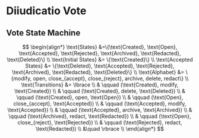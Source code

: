 # Diiudicatio Vote

## Vote State Machine

$$
\begin{align*}
\text{States} &=\{\text{Created}, \text{Open}, \text{Accepted}, \text{Rejected}, \text{Archived}, \text{Redacted}, \text{Deleted}\} \\
\text{Initial States} &= \{\text{Created}\} \\
\text{Accepted States} &= \{\text{Deleted}, \text{Accepted}, \text{Rejected}, \text{Archived}, \text{Redacted}, \text{Deleted}\} \\
\text{Alphabet} &= \{modify, open, close_{accept}, close_{reject}, archive, delete, redact\} \\
\text{Transitions} &= \lbrace \\
    & \qquad (\text{Created}, modify, \text{Created}) \\
    & \qquad (\text{Created}, delete, \text{Deleted}) \\
    & \qquad (\text{Created}, open, \text{Open}) \\
    & \qquad (\text{Open}, close_{accept}, \text{Accepted}) \\
    & \qquad (\text{Accepted}, modify, \text{Accepted}) \\
    & \qquad (\text{Accepted}, archive, \text{Archived}) \\
    & \qquad (\text{Archived}, redact, \text{Redacted}) \\
    & \qquad (\text{Open}, close_{reject}, \text{Rejected}) \\
    & \qquad (\text{Rejected}, redact, \text{Redacted}) \\
&\quad \rbrace \\
\end{align*}
$$